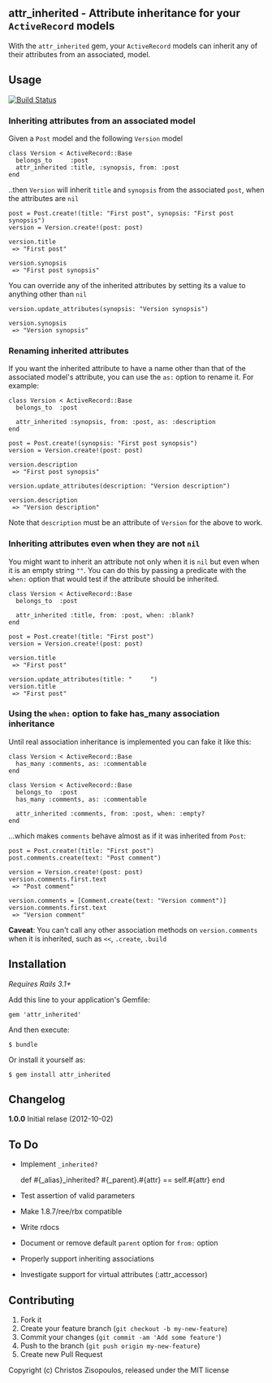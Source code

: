 ## attr_inherited - Attribute inheritance for your `ActiveRecord` models

With the `attr_inherited` gem, your `ActiveRecord` models can inherit any of their attributes from an associated, model.

## Usage

[![Build Status](https://secure.travis-ci.org/christos/attr_inherited.png)](http://travis-ci.org/christos/attr_inherited)

### Inheriting attributes from an associated model

Given a `Post` model and the following `Version` model

    class Version < ActiveRecord::Base
      belongs_to     :post
      attr_inherited :title, :synopsis, from: :post
    end

..then `Version` will inherit `title` and `synopsis` from the associated `post`, when the attributes are `nil`

    post = Post.create!(title: "First post", synopsis: "First post synopsis")
    version = Version.create!(post: post)

    version.title
     => "First post"

    version.synopsis
     => "First post synopsis"

You can override any of the inherited attributes by setting its a value to anything other than `nil`

    version.update_attributes(synopsis: "Version synopsis")

    version.synopsis
     => "Version synopsis"

### Renaming inherited attributes

If you want the inherited attribute to have a name other than that of the associated model's attribute, you can use the `as:` option to rename it. For example:

    class Version < ActiveRecord::Base
      belongs_to  :post

      attr_inherited :synopsis, from: :post, as: :description
    end

    post = Post.create!(synopsis: "First post synopsis")
    version = Version.create!(post: post)

    version.description
     => "First post synopsis"

    version.update_attributes(description: "Version description")

    version.description
     => "Version description"

Note that `description` must be an attribute of `Version` for the above to work.

### Inheriting attributes even when they are not `nil`

You might want to inherit an attribute not only when it is `nil` but even when it is an empty string `""`. You can do this by passing a predicate with the `when:` option that would test if the attribute should be inherited.

    class Version < ActiveRecord::Base
      belongs_to  :post

      attr_inherited :title, from: :post, when: :blank?
    end

    post = Post.create!(title: "First post")
    version = Version.create!(post: post)

    version.title
     => "First post"

    version.update_attributes(title: "     ")
    version.title
     => "First post"

### Using the `when:` option to fake has_many association inheritance

Until real association inheritance is implemented you can fake it like this:

    class Version < ActiveRecord::Base
      has_many :comments, as: :commentable
    end

    class Version < ActiveRecord::Base
      belongs_to  :post
      has_many :comments, as: :commentable

      attr_inherited :comments, from: :post, when: :empty?
    end

...which makes `comments` behave almost as if it was inherited from `Post`:

    post = Post.create!(title: "First post")
    post.comments.create(text: "Post comment")

    version = Version.create!(post: post)
    version.comments.first.text
     => "Post comment"

    version.comments = [Comment.create(text: "Version comment")]
    version.comments.first.text
     => "Version comment"

**Caveat**: You can't call any other association methods on `version.comments` when it is inherited, such as `<<`, `.create`, `.build`

## Installation

*Requires Rails 3.1+*

Add this line to your application's Gemfile:

    gem 'attr_inherited'

And then execute:

    $ bundle

Or install it yourself as:

    $ gem install attr_inherited

## Changelog

**1.0.0** Initial relase (2012-10-02)

## To Do

  * Implement `_inherited?`

      def #{_alias}_inherited?
        #{_parent}.#{attr} == self.#{attr}
      end

  * Test assertion of valid parameters
  * Make 1.8.7/ree/rbx compatible
  * Write rdocs
  * Document or remove default `parent` option for `from:` option
  * Properly support inheriting associations
  * Investigate support for virtual attributes (:attr_accessor)

## Contributing

1. Fork it
2. Create your feature branch (`git checkout -b my-new-feature`)
3. Commit your changes (`git commit -am 'Add some feature'`)
4. Push to the branch (`git push origin my-new-feature`)
5. Create new Pull Request

Copyright (c) Christos Zisopoulos, released under the MIT license